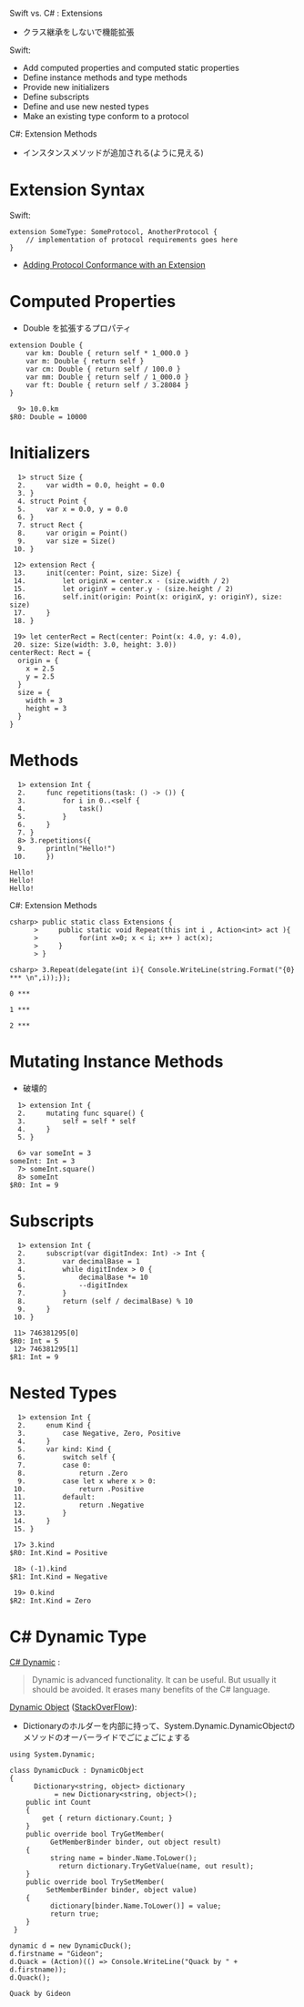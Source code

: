 Swift vs. C# : Extensions

- クラス継承をしないで機能拡張

Swift:

- Add computed properties and computed static properties
- Define instance methods and type methods
- Provide new initializers
- Define subscripts
- Define and use new nested types
- Make an existing type conform to a protocol

C#: Extension Methods


- インスタンスメソッドが追加される(ように見える)


# Extension Syntax

Swift:

~~~
extension SomeType: SomeProtocol, AnotherProtocol {
    // implementation of protocol requirements goes here
}
~~~

-  [Adding Protocol Conformance with an Extension](https://developer.apple.com/library/prerelease/mac/documentation/Swift/Conceptual/Swift_Programming_Language/Protocols.html#//apple_ref/doc/uid/TP40014097-CH25-XID_405)


# Computed Properties

- Double を拡張するプロパティ

~~~
extension Double {
    var km: Double { return self * 1_000.0 }
    var m: Double { return self }
    var cm: Double { return self / 100.0 }
    var mm: Double { return self / 1_000.0 }
    var ft: Double { return self / 3.28084 }
}
~~~

~~~
  9> 10.0.km
$R0: Double = 10000
~~~

# Initializers

~~~
  1> struct Size { 
  2.     var width = 0.0, height = 0.0 
  3. } 
  4. struct Point { 
  5.     var x = 0.0, y = 0.0 
  6. } 
  7. struct Rect { 
  8.     var origin = Point() 
  9.     var size = Size() 
 10. }
~~~
 
~~~ 
 12> extension Rect { 
 13.     init(center: Point, size: Size) { 
 14.         let originX = center.x - (size.width / 2) 
 15.         let originY = center.y - (size.height / 2) 
 16.         self.init(origin: Point(x: originX, y: originY), size: size) 
 17.     } 
 18. }
~~~

~~~ 
 19> let centerRect = Rect(center: Point(x: 4.0, y: 4.0), 
 20. size: Size(width: 3.0, height: 3.0))
centerRect: Rect = {
  origin = {
    x = 2.5
    y = 2.5
  }
  size = {
    width = 3
    height = 3
  }
}
~~~

# Methods


~~~
  1> extension Int { 
  2.     func repetitions(task: () -> ()) { 
  3.         for i in 0..<self { 
  4.             task() 
  5.         } 
  6.     } 
  7. }
  8> 3.repetitions({ 
  9.     println("Hello!") 
 10.     })
~~~~

~~~
Hello!
Hello!
Hello!
~~~


C#: Extension Methods

~~~
csharp> public static class Extensions {
      >     public static void Repeat(this int i , Action<int> act ){
      >          for(int x=0; x < i; x++ ) act(x);
      >     }   
      > }
~~~

~~~      
csharp> 3.Repeat(delegate(int i){ Console.WriteLine(string.Format("{0} *** \n",i));});

0 *** 

1 *** 

2 *** 
~~~

# Mutating Instance Methods

- 破壊的

~~~
  1> extension Int { 
  2.     mutating func square() { 
  3.         self = self * self 
  4.     } 
  5. }
~~~  

~~~
  6> var someInt = 3
someInt: Int = 3
  7> someInt.square()
  8> someInt
$R0: Int = 9
~~~

# Subscripts

~~~
  1> extension Int { 
  2.     subscript(var digitIndex: Int) -> Int { 
  3.         var decimalBase = 1 
  4.         while digitIndex > 0 { 
  5.             decimalBase *= 10 
  6.             --digitIndex 
  7.         } 
  8.         return (self / decimalBase) % 10 
  9.     } 
 10. }
~~~

~~~ 
 11> 746381295[0]
$R0: Int = 5
 12> 746381295[1]
$R1: Int = 9
~~~

# Nested Types


~~~
  1> extension Int { 
  2.     enum Kind { 
  3.         case Negative, Zero, Positive 
  4.     } 
  5.     var kind: Kind { 
  6.         switch self { 
  7.         case 0: 
  8.             return .Zero 
  9.         case let x where x > 0: 
 10.             return .Positive 
 11.         default: 
 12.             return .Negative 
 13.         } 
 14.     } 
 15. }
~~~

~~~
 17> 3.kind
$R0: Int.Kind = Positive

 18> (-1).kind
$R1: Int.Kind = Negative

 19> 0.kind
$R2: Int.Kind = Zero
~~~

# C# Dynamic Type

[C# Dynamic](http://www.dotnetperls.com/dynamic) :

>Dynamic is advanced functionality.
>It can be useful.
>But usually it should be avoided.
>It erases many benefits of the C# language.


[Dynamic Object](http://msdn.microsoft.com/ja-jp/library/system.dynamic.dynamicobject.aspx)
([StackOverFlow](https://stackoverflow.com/questions/10512936/using-dynamic-to-add-methods)):

- Dictionaryのホルダーを内部に持って、System.Dynamic.DynamicObjectのメソッドのオーバーライドでごにょごにょする

~~~
using System.Dynamic;

class DynamicDuck : DynamicObject 
{
      Dictionary<string, object> dictionary
           = new Dictionary<string, object>();
    public int Count
    {   
        get { return dictionary.Count; }
    }   
    public override bool TryGetMember(
          GetMemberBinder binder, out object result)
    {   
          string name = binder.Name.ToLower();
            return dictionary.TryGetValue(name, out result);
    }   
    public override bool TrySetMember(
         SetMemberBinder binder, object value)
    {   
          dictionary[binder.Name.ToLower()] = value;
          return true;
    }   
 }
~~~

~~~
dynamic d = new DynamicDuck();
d.firstname = "Gideon";
d.Quack = (Action)(() => Console.WriteLine("Quack by " + d.firstname));
d.Quack();
~~~

~~~
Quack by Gideon
~~~

